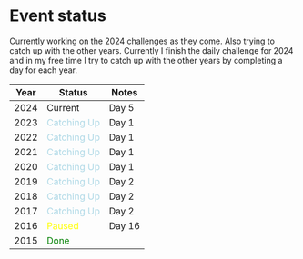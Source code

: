 # Event status

Currently working on the 2024 challenges as they come. Also trying to catch up with the other years. Currently I finish the daily challenge for 2024 and in my free time I try to catch up with the other years by completing a day for each year.

| Year | Status                                             | Notes  |
|------|----------------------------------------------------|--------|
| 2024 | Current                                            | Day 5  |
| 2023 | <span style="color: lightblue;">Catching Up</span> | Day 1  |
| 2022 | <span style="color: lightblue;">Catching Up</span> | Day 1  |
| 2021 | <span style="color: lightblue;">Catching Up</span> | Day 1  |
| 2020 | <span style="color: lightblue;">Catching Up</span> | Day 1  |
| 2019 | <span style="color: lightblue;">Catching Up</span> | Day 2  |
| 2018 | <span style="color: lightblue;">Catching Up</span> | Day 2  |
| 2017 | <span style="color: lightblue;">Catching Up</span> | Day 2  |
| 2016 | <span style="color: yellow">Paused</span>          | Day 16 |
| 2015 | <span style="color: green">Done</span>             |        |
